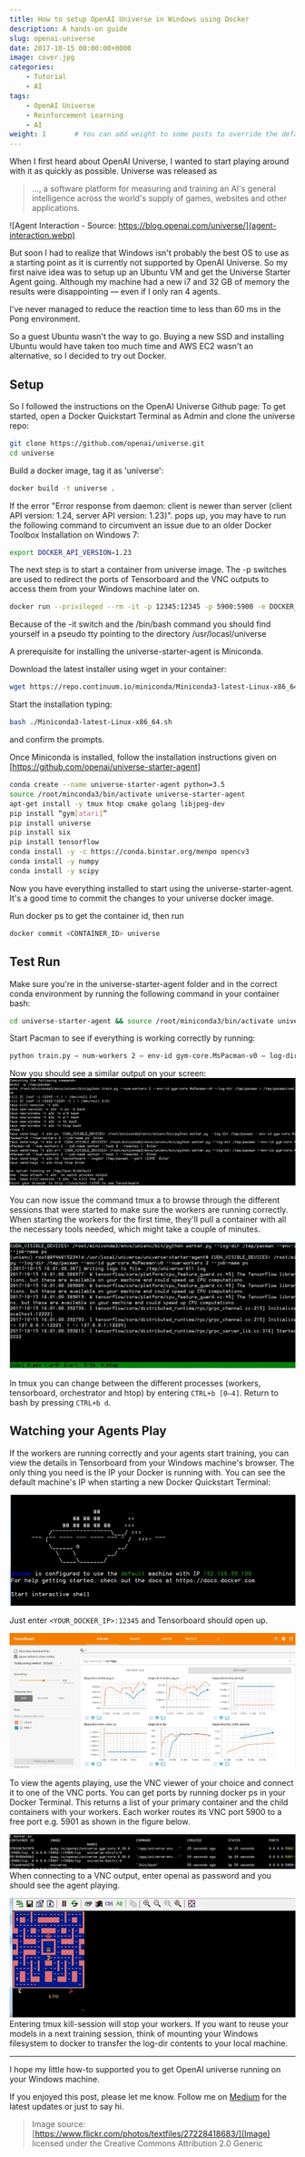 ```yaml
---
title: How to setup OpenAI Universe in Windows using Docker
description: A hands-on guide
slug: openai-universe
date: 2017-10-15 00:00:00+0000
image: cover.jpg
categories:
    - Tutorial
    - AI
tags:
    - OpenAI Universe
    - Reinforcement Learning
    - AI
weight: 1       # You can add weight to some posts to override the default sorting (date descending)
---
```


When I first heard about OpenAI Universe, I wanted to start playing around with it as quickly as possible. Universe was released as

> …, a software platform for measuring and training an AI's general intelligence across the world's supply of games, websites and other applications.

![Agent Interaction - Source: https://blog.openai.com/universe/](agent-interaction.webp)

But soon I had to realize that Windows isn't probably the best OS to use as a starting point as it is currently not supported by OpenAI Universe. So my first naive idea was to setup up an Ubuntu VM and get the Universe Starter Agent going. Although my machine had a new i7 and 32 GB of memory the results were disappointing — even if I only ran 4 agents.

I've never managed to reduce the reaction time to less than 60 ms in the Pong environment.

So a guest Ubuntu wasn't the way to go. Buying a new SSD and installing Ubuntu would have taken too much time and AWS EC2 wasn't an alternative, so I decided to try out Docker.

## Setup
So I followed the instructions on the OpenAI Universe Github page:
To get started, open a Docker Quickstart Terminal as Admin and clone the universe repo:

```bash
git clone https://github.com/openai/universe.git
cd universe
```

Build a docker image, tag it as 'universe':

```bash
docker build -t universe .
```

If the error "Error response from daemon: client is newer than server (client API version: 1.24, server API version: 1.23)". pops up, you may have to run the following command to circumvent an issue due to an older Docker Toolbox Installation on Windows 7:

```bash
export DOCKER_API_VERSION=1.23
```

The next step is to start a container from universe image. The -p switches are used to redirect the ports of Tensorboard and the VNC outputs to access them from your Windows machine later on.

```bash
docker run --privileged --rm -it -p 12345:12345 -p 5900:5900 -e DOCKER_NET_HOST=172.17.0.1 universe /bin/bash
```

Because of the -it switch and the /bin/bash command you should find yourself in a pseudo tty pointing to the directory /usr/locasl/universe

A prerequisite for installing the universe-starter-agent is Miniconda.

Download the latest installer using wget in your container:

```sh
wget https://repo.continuum.io/miniconda/Miniconda3-latest-Linux-x86_64.sh
```

Start the installation typing:

```bash
bash ./Miniconda3-latest-Linux-x86_64.sh
```

and confirm the prompts.

Once Miniconda is installed, follow the installation instructions given on [https://github.com/openai/universe-starter-agent]

```bash
conda create --name universe-starter-agent python=3.5
source /root/minconda3/bin/activate universe-starter-agent
apt-get install -y tmux htop cmake golang libjpeg-dev
pip install “gym[atari]”
pip install universe
pip install six
pip install tensorflow
conda install -y -c https://conda.binstar.org/menpo opencv3
conda install -y numpy
conda install -y scipy
```

Now you have everything installed to start using the universe-starter-agent. It's a good time to commit the changes to your universe docker image.

Run docker ps to get the container id, then run

```bash
docker commit <CONTAINER_ID> universe
```

## Test Run
Make sure you're in the universe-starter-agent folder and in the correct conda environment by running the following command in your container bash:

```bash
cd universe-starter-agent && source /root/miniconda3/bin/activate universe-starter-agent
```

Start Pacman to see if everything is working correctly by running:

```bash
python train.py — num-workers 2 — env-id gym-core.MsPacman-v0 — log-dir /tmp/pacman
```

Now you should see a similar output on your screen:
![Pacman session with 2 workers starting in container](pacman-session.webp)


You can now issue the command tmux a to browse through the different sessions that were started to make sure the workers are running correctly. When starting the workers for the first time, they'll pull a container with all the necessary tools needed, which might take a couple of minutes.

![tmux screen](tmux-screen.webp)

In tmux you can change between the different processes (workers, tensorboard, orchestrator and htop) by entering `CTRL+b [0–4]`. Return to bash by pressing `CTRL+b d`.

## Watching your Agents Play
If the workers are running correctly and your agents start training, you can view the details in Tensorboard from your Windows machine's browser. The only thing you need is the IP your Docker is running with. You can see the default machine's IP when starting a new Docker Quickstart Terminal:


![Docker Quickstart Terminal startup screen for default machine on Windows 7](docker.webp)

Just enter `<YOUR_DOCKER_IP>:12345` and Tensorboard should open up.

![Tensorboard](tensorboard.jpg)

To view the agents playing, use the VNC viewer of your choice and connect it to one of the VNC ports. You can get ports by running docker ps in your Docker Terminal. This returns a list of your primary container and the child containers with your workers. Each worker routes its VNC port 5900 to a free port e.g. 5901 as shown in the figure below.


![Worker VNC ports (yellow)](vnc-workers.webp)
When connecting to a VNC output, enter openai as password and you should see the agent playing.


![Worker 1 playing Pacman](worker-playing-pacman.webp)
Entering tmux kill-session will stop your workers. If you want to reuse your models in a next training session, think of mounting your Windows filesystem to docker to transfer the log-dir contents to your local machine.

-----

I hope my little how-to supported you to get OpenAI universe running on your Windows machine.

If you enjoyed this post, please let me know. Follow me on [Medium](https://medium.com/@8B_EC) for the latest updates or just to say hi.

> Image source: [https://www.flickr.com/photos/textfiles/27228418683/](Image) licensed under the Creative Commons Attribution 2.0 Generic